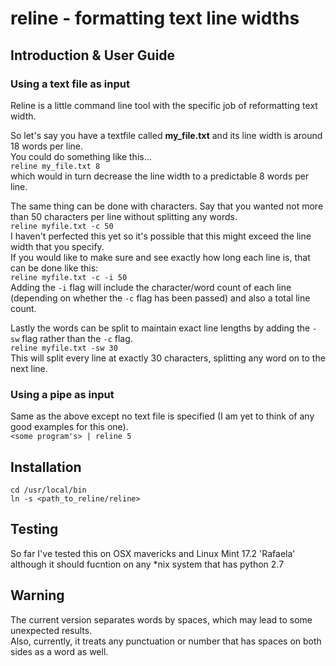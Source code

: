 # reline - formatting text line widths

## Introduction & User Guide

### Using a text file as input
Reline is a little command line tool with the specific job of reformatting text width.  

So let's say you have a textfile called **my_file.txt** and its line width is around 18 words per line.  
You could do something like this...  
`reline my_file.txt 8`  
which would in turn decrease the line width to a predictable 8 words per line.  
  
The same thing can be done with characters. Say that you wanted not more than 50 characters per line without splitting any words.  
`reline myfile.txt -c 50`  
I haven't perfected this yet so it's possible that this might exceed the line width that you specify.  
If you would like to make sure and see exactly how long each line is, that can be done like this:  
`reline myfile.txt -c -i 50`  
Adding the `-i` flag will include the character/word count of each line (depending on whether the `-c` flag has been passed) and also a total line count.  
  
Lastly the words can be split to maintain exact line lengths by adding the `-sw` flag rather than the `-c` flag.  
`reline myfile.txt -sw 30`  
This will split every line at exactly 30 characters, splitting any word on to the next line.  
  
### Using a pipe as input  
Same as the above except no text file is specified (I am yet to think of any good examples for this one).  
`<some program's> | reline 5`  

## Installation  
`cd /usr/local/bin`  
`ln -s <path_to_reline/reline>`  

## Testing
So far I've tested this on OSX mavericks and Linux Mint 17.2 'Rafaela'  
although it should fucntion on any *nix system that has python 2.7  
  
## Warning  
The current version separates words by spaces, which may lead to some unexpected results.  
Also, currently, it treats any punctuation or number that has spaces on both sides as a word as well.  



